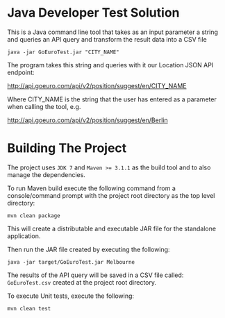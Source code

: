 Java Developer Test Solution
============================

This is a Java command line tool that takes as an input parameter a string and queries an API query and transform the result data into a CSV file

```
java -jar GoEuroTest.jar "CITY_NAME"
```

The program takes this string and queries with it our Location JSON API endpoint:

http://api.goeuro.com/api/v2/position/suggest/en/CITY_NAME

Where CITY_NAME is the string that the user has entered as a parameter when calling the tool, e.g.

http://api.goeuro.com/api/v2/position/suggest/en/Berlin

Building The Project
====================

The project uses ```JDK 7``` and ```Maven >= 3.1.1``` as the build tool and to also manage the dependencies.

To run Maven build execute the following command from a console/command prompt with the project root directory as the top level directory:

```
mvn clean package
```

This will create a distributable and executable JAR file for the standalone application.

Then run the JAR file created by executing the following:

```
java -jar target/GoEuroTest.jar Melbourne
```

The results of the API query will be saved in a CSV file called: ```GoEuroTest.csv``` created at the project root directory.

To execute Unit tests, execute the following:

```
mvn clean test
```